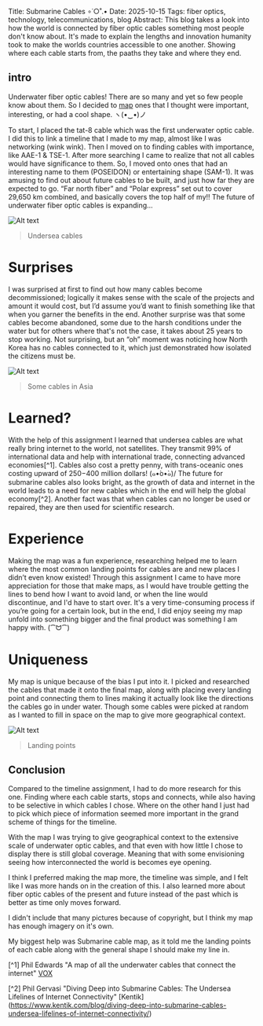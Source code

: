 Title: Submarine Cables ∘˙○˚.•
Date: 2025-10-15 
Tags: fiber optics, technology, telecommunications, blog
Abstract: This blog takes a look into how the world is connected by fiber optic cables something most people don't know about.  It's made to explain the lengths and innovation humanity took to make the worlds countries accessible to one another. Showing where each cable starts from, the paaths they take and where they end.

## intro

Underwater fiber optic cables! There are so many and yet so few people know about them. So I decided to [map](https://www.google.com/maps/d/u/0/edit?mid=1iKWbHvLQHEoA3LHhRvxYPKgvtukw4X4&ll=13.622467592156205%2C0&z=2) ones that I thought 
were important, interesting, or had a cool shape.  ヽ(•‿•)ノ

To start, I placed the tat-8 cable which was the first underwater optic cable. I did this to link a timeline that I made to 
my map, almost like I was networking (wink wink). Then I moved on to finding cables with importance, like AAE-1 & TSE-1. 
After more searching I came to realize that not all cables would have significance to them. So, I moved onto ones that had an 
interesting name to them (POSEIDON) or entertaining shape (SAM-1). It was amusing to find out about future cables to be 
built, and just how far they are expected to go. “Far north fiber” and “Polar express” set out to cover 29,650 km combined, 
and basically covers the top half of my!! The future of underwater fiber optic cables is expanding...

![Alt text](https://www.networkworld.com/wp-content/uploads/2024/11/763857-0-20716600-1732729690-shutterstock-1291282390-copy-10@2x.jpg?quality=50&strip=all)
> Undersea cables

# Surprises

I was surprised at first to find out how many cables become decommissioned; logically it makes sense with the scale of the 
projects and amount it would cost, but I’d assume you’d want to finish something like that when you garner the benefits in 
the end. Another surprise was that some cables become abandoned, some due to the harsh conditions under the water but for 
others where that's not the case, it takes about 25 years to stop working. Not surprising, but an “oh” moment was noticing 
how North Korea has no cables connected to it, which just demonstrated how isolated the citizens must be.

![Alt text](https://static.wixstatic.com/media/f4640e_1dfb498c3eea40678ba172a46f233cec~mv2.png/v1/fill/w_525,h_408,al_c,q_85,usm_0.66_1.00_0.01,enc_auto/f4640e_1dfb498c3eea40678ba172a46f233cec~mv2.png)
>Some cables in Asia

# Learned?

With the help of this assignment I learned that undersea cables are what really bring internet to the world, not satellites. 
They transmit 99% of international data and help with international trade, connecting advanced economies[^1]. Cables also 
cost a pretty penny, with trans-oceanic ones costing upward of $250-$400 million dollars! \(๑•́o•̀๑)/ 
The future for submarine cables also looks bright, as the growth of data and internet in the world leads to a need for new 
cables which in the end will help the global economy[^2]. Another fact was that when cables can no longer be used or 
repaired, they are then used for scientific research.

# Experience

Making the map was a fun experience, researching helped me to learn where the most common landing points for cables are and 
new places I didn’t even know existed! Through this assignment I came to have more appreciation for those that make maps, 
as I would have trouble getting the lines to bend how I want to avoid land, or when the line would discontinue, and I'd have 
to start over. It's a very time-consuming process if you’re going for a certain look, but in the end, I did enjoy seeing my 
map unfold into something bigger and the final product was something I am happy with. (⁀ᗢ⁀)

# Uniqueness

My map is unique because of the bias I put into it. I picked and researched the cables that made it onto the final map, along 
with placing every landing point and connecting them to lines making it actually look like the directions the cables go in 
under water. Though some cables were picked at random as I wanted to fill in space on the map to give more geographical 
context.

![Alt text](https://static.wixstatic.com/media/f4640e_679687a765aa419a8f32024f5471ad5f~mv2.png/v1/fill/w_1110,h_560,al_c,q_90,usm_0.66_1.00_0.01,enc_auto/f4640e_679687a765aa419a8f32024f5471ad5f~mv2.png)
>Landing points

## Conclusion

Compared to the timeline assignment, I had to do more research for this one. Finding where each cable starts, stops and 
connects, while also having to be selective in which cables I chose. Where on the other hand I just had to pick which piece 
of information seemed more important in the grand scheme of things for the timeline. 
 

With the map I was trying to give geographical context to the extensive scale of underwater optic cables, and that even with 
how little I chose to display there is still global coverage. Meaning that with some envisioning seeing how interconnected 
the world is becomes eye opening. 

I think I preferred making the map more, the timeline was simple, and I felt like I was more hands on in the creation of 
this. I also learned more about fiber optic cables of the present and future instead of the past which is better as time only 
moves forward. 

I didn't include that many pictures because of copyright, but I think my map has enough imagery on it's own.

My biggest help was Submarine cable map, as it told me the landing points of each cable along with the general shape I should 
make my line in.

 

[^1]  Phil Edwards "A map of all the underwater cables that connect the internet" [VOX](https://www.vox.com/2015/3/13/8204655/submarine-cables-internet)

[^2] Phil Gervasi "Diving Deep into Submarine Cables: The Undersea Lifelines of Internet Connectivity" [Kentik] (https://www.kentik.com/blog/diving-deep-into-submarine-cables-undersea-lifelines-of-internet-connectivity/)




